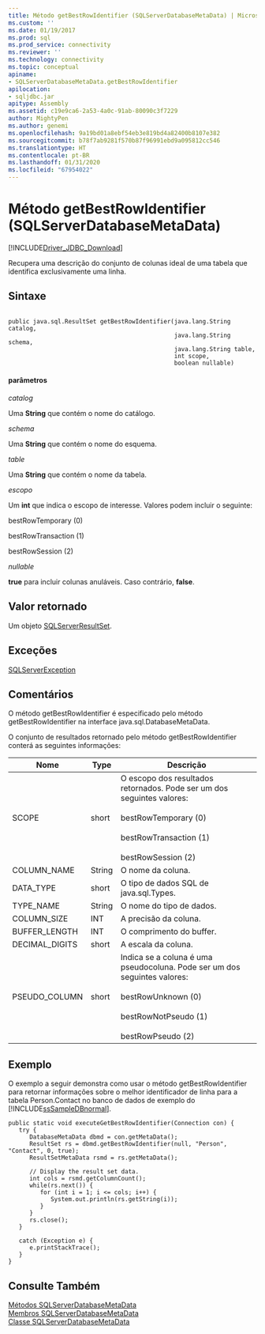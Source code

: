 ```yaml
---
title: Método getBestRowIdentifier (SQLServerDatabaseMetaData) | Microsoft Docs
ms.custom: ''
ms.date: 01/19/2017
ms.prod: sql
ms.prod_service: connectivity
ms.reviewer: ''
ms.technology: connectivity
ms.topic: conceptual
apiname:
- SQLServerDatabaseMetaData.getBestRowIdentifier
apilocation:
- sqljdbc.jar
apitype: Assembly
ms.assetid: c19e9ca6-2a53-4a0c-91ab-80090c3f7229
author: MightyPen
ms.author: genemi
ms.openlocfilehash: 9a19bd01a8ebf54eb3e819bd4a82400b8107e382
ms.sourcegitcommit: b78f7ab9281f570b87f96991ebd9a095812cc546
ms.translationtype: HT
ms.contentlocale: pt-BR
ms.lasthandoff: 01/31/2020
ms.locfileid: "67954022"
---
```

# <a name="getbestrowidentifier-method-sqlserverdatabasemetadata"></a>Método getBestRowIdentifier (SQLServerDatabaseMetaData)
[!INCLUDE[Driver_JDBC_Download](../../../includes/driver_jdbc_download.md)]

  Recupera uma descrição do conjunto de colunas ideal de uma tabela que identifica exclusivamente uma linha.  
  
## <a name="syntax"></a>Sintaxe  
  
```  
  
public java.sql.ResultSet getBestRowIdentifier(java.lang.String catalog,  
                                               java.lang.String schema,  
                                               java.lang.String table,  
                                               int scope,  
                                               boolean nullable)  
```  
  
#### <a name="parameters"></a>parâmetros  
 *catalog*  
  
 Uma **String** que contém o nome do catálogo.  
  
 *schema*  
  
 Uma **String** que contém o nome do esquema.  
  
 *table*  
  
 Uma **String** que contém o nome da tabela.  
  
 *escopo*  
  
 Um **int** que indica o escopo de interesse. Valores podem incluir o seguinte:  
  
 bestRowTemporary (0)  
  
 bestRowTransaction (1)  
  
 bestRowSession (2)  
  
 *nullable*  
  
 **true** para incluir colunas anuláveis. Caso contrário, **false**.  
  
## <a name="return-value"></a>Valor retornado  
 Um objeto [SQLServerResultSet](../../../connect/jdbc/reference/sqlserverresultset-class.md).  
  
## <a name="exceptions"></a>Exceções  
 [SQLServerException](../../../connect/jdbc/reference/sqlserverexception-class.md)  
  
## <a name="remarks"></a>Comentários  
 O método getBestRowIdentifier é especificado pelo método getBestRowIdentifier na interface java.sql.DatabaseMetaData.  
  
 O conjunto de resultados retornado pelo método getBestRowIdentifier conterá as seguintes informações:  
  
|Nome|Type|Descrição|  
|----------|----------|-----------------|  
|SCOPE|short|O escopo dos resultados retornados. Pode ser um dos seguintes valores:<br /><br /> bestRowTemporary (0)<br /><br /> bestRowTransaction (1)<br /><br /> bestRowSession (2)|  
|COLUMN_NAME|String|O nome da coluna.|  
|DATA_TYPE|short|O tipo de dados SQL de java.sql.Types.|  
|TYPE_NAME|String|O nome do tipo de dados.|  
|COLUMN_SIZE|INT|A precisão da coluna.|  
|BUFFER_LENGTH|INT|O comprimento do buffer.|  
|DECIMAL_DIGITS|short|A escala da coluna.|  
|PSEUDO_COLUMN|short|Indica se a coluna é uma pseudocoluna. Pode ser um dos seguintes valores:<br /><br /> bestRowUnknown (0)<br /><br /> bestRowNotPseudo (1)<br /><br /> bestRowPseudo (2)|  
  
## <a name="example"></a>Exemplo  
 O exemplo a seguir demonstra como usar o método getBestRowIdentifier para retornar informações sobre o melhor identificador de linha para a tabela Person.Contact no banco de dados de exemplo do [!INCLUDE[ssSampleDBnormal](../../../includes/sssampledbnormal_md.md)].  
  
```  
public static void executeGetBestRowIdentifier(Connection con) {  
   try {  
      DatabaseMetaData dbmd = con.getMetaData();  
      ResultSet rs = dbmd.getBestRowIdentifier(null, "Person", "Contact", 0, true);  
      ResultSetMetaData rsmd = rs.getMetaData();  
  
      // Display the result set data.  
      int cols = rsmd.getColumnCount();  
      while(rs.next()) {  
         for (int i = 1; i <= cols; i++) {  
            System.out.println(rs.getString(i));  
         }  
      }  
      rs.close();  
   }  
  
   catch (Exception e) {  
      e.printStackTrace();  
   }  
}  
```  
  
## <a name="see-also"></a>Consulte Também  
 [Métodos SQLServerDatabaseMetaData](../../../connect/jdbc/reference/sqlserverdatabasemetadata-methods.md)   
 [Membros SQLServerDatabaseMetaData](../../../connect/jdbc/reference/sqlserverdatabasemetadata-members.md)   
 [Classe SQLServerDatabaseMetaData](../../../connect/jdbc/reference/sqlserverdatabasemetadata-class.md)  
  
  
